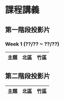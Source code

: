 # 課程講義

## 第一階段投影片
### Week 1 (??/?? ~ ??/??)
| 主題 | 北區 | 竹區 |
| --- | --- | --- |

## 第二階段投影片
| 主題 | 北區 | 竹區 |
| --- | --- | --- |
